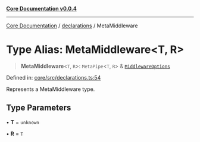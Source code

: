 [**Core Documentation v0.0.4**](../../README.md)

***

[Core Documentation](../../modules.md) / [declarations](../README.md) / MetaMiddleware

# Type Alias: MetaMiddleware\<T, R\>

> **MetaMiddleware**\<`T`, `R`\>: `MetaPipe`\<`T`, `R`\> & [`MiddlewareOptions`](../../decorators/Middleware/interfaces/MiddlewareOptions.md)

Defined in: [core/src/declarations.ts:54](https://github.com/stonemjs/core/blob/d2167ff53d508d3a75c05f0cf962180518d3e061/src/declarations.ts#L54)

Represents a MetaMiddleware type.

## Type Parameters

• **T** = `unknown`

• **R** = `T`
